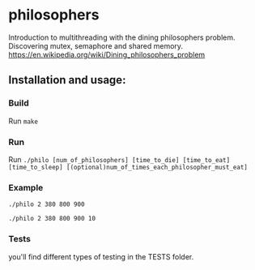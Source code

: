 # philosophers

Introduction to multithreading with the dining philosophers problem. Discovering mutex, semaphore and shared memory. https://en.wikipedia.org/wiki/Dining_philosophers_problem

## Installation and usage: 

### Build
Run ```make```

### Run

Run ```./philo [num_of_philosophers] [time_to_die] [time_to_eat] [time_to_sleep] [(optional)num_of_times_each_philosopher_must_eat]```


### Example

```./philo 2 380 800 900```

```./philo 2 380 800 900 10```


### Tests
you'll find different types of testing in the TESTS folder.
